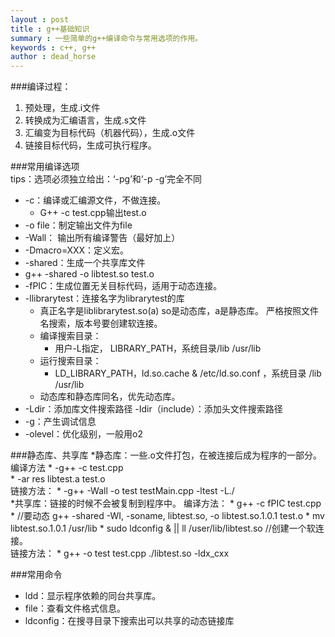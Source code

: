 ```yaml
---
layout : post
title : g++基础知识
summary : 一些简单的g++编译命令与常用选项的作用。
keywords : c++, g++
author : dead_horse
---
```

###编译过程： 
1. 预处理，生成.i文件   
2. 转换成为汇编语言，生成.s文件   
3. 汇编变为目标代码（机器代码），生成.o文件   
4. 链接目标代码，生成可执行程序。   

###常用编译选项   
tips：选项必须独立给出：‘-pg’和‘-p -g’完全不同    

 * -c：编译或汇编源文件，不做连接。 
   * G++ -c test.cpp输出test.o   
 * -o file：制定输出文件为file  
 * -Wall： 输出所有编译警告（最好加上）   
 * -Dmacro=XXX：定义宏。  
 * -shared：生成一个共享库文件 
 * g++ -shared -o libtest.so test.o  
 * -fPIC：生成位置无关目标代码，适用于动态连接。   
 * -llibrarytest：连接名字为librarytest的库   
    * 真正名字是liblibrarytest.so(a) so是动态库，a是静态库。 严格按照文件名搜索，版本号要创建软连接。 
    * 编译搜索目录：
       * 用户-L指定， LIBRARY_PATH，系统目录/lib  /usr/lib 
    * 运行搜索目录：
       * LD_LIBRARY_PATH，ld.so.cache & /etc/ld.so.conf ，系统目录  /lib  /usr/lib 
    * 动态库和静态库同名，优先动态库。  
 * -Ldir：添加库文件搜索路径 -Idir（include）：添加头文件搜索路径   
 * -g：产生调试信息   
 * -olevel：优化级别，一般用o2    

###静态库、共享库 
*静态库：一些.o文件打包，在被连接后成为程序的一部分。 
   编译方法 
     * -g++ -c test.cpp  
     * -ar res libtest.a test.o  
   链接方法： 
     * -g++ -Wall -o test testMain.cpp -ltest -L./  
*共享库：链接的时候不会被复制到程序中。 
   编译方法： 
     * g++ -c fPIC test.cpp	
     * //要动态 g++ -shared -WI, -soname, libtest.so, -o libtest.so.1.0.1 test.o 
     * mv libtest.so.1.0.1 /usr/lib 
     * sudo ldconfig & || ll /user/lib/libtest.so //创建一个软连接。     
   链接方法：
     * g++ -o test test.cpp ./libtest.so -ldx_cxx  

###常用命令 
 * ldd：显示程序依赖的同台共享库。  
 * file：查看文件格式信息。  
 * ldconfig：在搜寻目录下搜索出可以共享的动态链接库 
